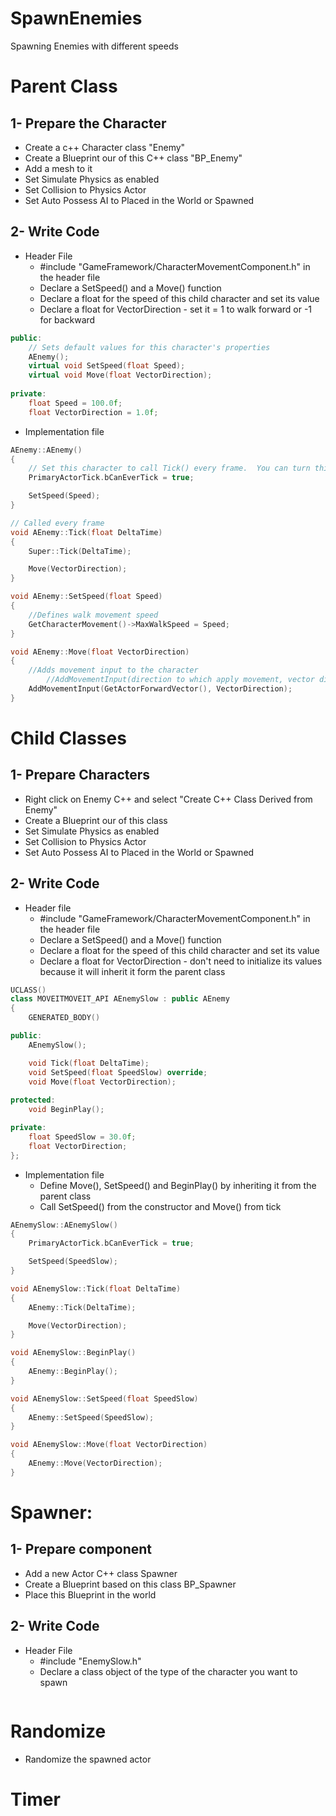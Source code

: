 # SpawnEnemies
Spawning Enemies with different speeds

# Parent Class

## 1- Prepare the Character
- Create a c++ Character class "Enemy"
- Create a Blueprint our of this C++ class "BP_Enemy"
- Add a mesh to it
- Set Simulate Physics as enabled
- Set Collision to Physics Actor
- Set Auto Possess AI to Placed in the World or Spawned

## 2- Write Code
- Header File
  - #include "GameFramework/CharacterMovementComponent.h" in the header file
  - Declare a SetSpeed() and a Move() function
  - Declare a float for the speed of this child character and set its value
  - Declare a float for VectorDirection - set it = 1 to walk forward or -1 for backward

```cpp
public:
	// Sets default values for this character's properties
	AEnemy();
	virtual void SetSpeed(float Speed);
	virtual void Move(float VectorDirection);
	
private:
	float Speed = 100.0f;
	float VectorDirection = 1.0f;
```
- Implementation file
```cpp
AEnemy::AEnemy()
{
 	// Set this character to call Tick() every frame.  You can turn this off to improve performance if you don't need it.
	PrimaryActorTick.bCanEverTick = true;

	SetSpeed(Speed);
}

// Called every frame
void AEnemy::Tick(float DeltaTime)
{
	Super::Tick(DeltaTime);

	Move(VectorDirection);
}

void AEnemy::SetSpeed(float Speed)
{
	//Defines walk movement speed
	GetCharacterMovement()->MaxWalkSpeed = Speed;
}

void AEnemy::Move(float VectorDirection)
{
	//Adds movement input to the character 
		//AddMovementInput(direction to which apply movement, vector direction in float - if -1 goes back, if +1 goes forward)
	AddMovementInput(GetActorForwardVector(), VectorDirection);
}
```

# Child Classes

## 1- Prepare Characters
- Right click on Enemy C++ and select "Create C++ Class Derived from Enemy"
- Create a Blueprint our of this class
- Set Simulate Physics as enabled
- Set Collision to Physics Actor
- Set Auto Possess AI to Placed in the World or Spawned

## 2- Write Code

- Header file
  - #include "GameFramework/CharacterMovementComponent.h" in the header file
  - Declare a SetSpeed() and a Move() function
  - Declare a float for the speed of this child character and set its value
  - Declare a float for VectorDirection - don't need to initialize its values because it will inherit it form the parent class

```cpp
UCLASS()
class MOVEITMOVEIT_API AEnemySlow : public AEnemy
{
	GENERATED_BODY()

public:
	AEnemySlow();

	void Tick(float DeltaTime);
	void SetSpeed(float SpeedSlow) override;
	void Move(float VectorDirection);
	
protected:
	void BeginPlay();

private:
	float SpeedSlow = 30.0f;
	float VectorDirection; 
};
```

- Implementation file
  - Define Move(), SetSpeed() and BeginPlay() by inheriting it from the parent class
  - Call SetSpeed() from the constructor and Move() from tick

```cpp
AEnemySlow::AEnemySlow()
{
    PrimaryActorTick.bCanEverTick = true;

    SetSpeed(SpeedSlow); 
}

void AEnemySlow::Tick(float DeltaTime)
{
    AEnemy::Tick(DeltaTime); 

    Move(VectorDirection);
}

void AEnemySlow::BeginPlay()
{
    AEnemy::BeginPlay();
}

void AEnemySlow::SetSpeed(float SpeedSlow)
{
    AEnemy::SetSpeed(SpeedSlow);
}

void AEnemySlow::Move(float VectorDirection)
{
    AEnemy::Move(VectorDirection);
}
```

# Spawner:

## 1- Prepare component
- Add a new Actor C++ class Spawner
- Create a Blueprint based on this class BP_Spawner
- Place this Blueprint in the world

## 2- Write Code

- Header File
  - #include "EnemySlow.h"
  - Declare a class object of the type of the character you want to spawn

```cpp

```

# Randomize
- Randomize the spawned actor


# Timer

